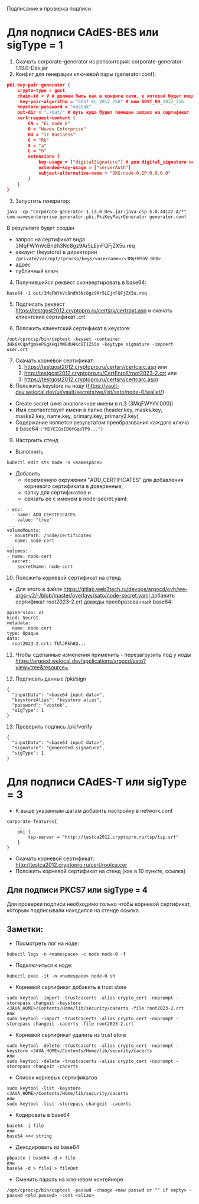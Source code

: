 Подписание и проверка подписи
# Для подписи CAdES-BES или sigType = 1
1. Скачать corporate-generator из репозитория: corporate-generator-1.13.0-Dev.jar
2. Конфиг для генерации ключевой пары  (generator.conf):

```json
pki-key-pair-generator {
    crypto-type = gost
    chain-id = V # должен быть как в конфиге сети, к которой будет подключаться нода (https://vault-dev.welocal.dev/ui/vault/secrets/we/show/sato/config файл network.conf строка address-scheme-character = "V")
     key-pair-algorithm = "GOST_EL_2012_256" # или GOST_DH_2012_256
    keystore-password = "vostok"
    out-dir = "./out/" # путь куда будет помещен запрос на сертификат
    cert-request-content {
        CN = "EL_node_0"
        O = "Waves Enterprise"
        OU = "IT Business"
        C = "RU"
        S = "a"
        L = "b"
        extensions {
            key-usage = ["digitalSignature"] # для digital_signature используется алгоритм GOST_EL_2012_256, для key_encipherment и data_encipherment используется – GOST_DH_2012_256
            extended-key-usage = ["serverAuth"]
            subject-alternative-name = "DNS:node-0,IP:0.0.0.0"
        }
    }
}  
```
3. Запустить генератор:

```
java -cp "corporate-generator-1.13.0-Dev.jar:java-csp-5.0.44122-A/*" com.wavesenterprise.generator.pki.PkiKeyPairGenerator generator.conf 
```
В результате будет создан 
- запрос на сертификат вида 3MqFWYnVcBndh3Nc8gz9Ar5LEjnFQFjZX5u.req 
- аккаунт (keystore) в директории `/private/var/opt/cprocsp/keys/<username>/<3MqFWYnV.000>`
- адрес
- публичный ключ

4. Получившийся реквест сконвертировать в base64:
```
base64 -i out/3MqFWYnVcBndh3Nc8gz9Ar5LEjnFQFjZX5u.req
```

5. Подписать реквест https://testgost2012.cryptopro.ru/certsrv/certrqxt.asp и скачать клиентский сертификат .crt

6. Положить клиентский сертификат в keystore:
```
/opt/cprocsp/bin/csptest -keyset -container 3Hk6XCqafgmxePGgXHq1MWBdU4Kc8T1Z55a -keytype signature -impcert user.crt
```
7. Скачать корневой сертификат:
	1. https://testgost2012.cryptopro.ru/certsrv/certcarc.asp или
	2. http://testgost2012.cryptopro.ru/CertEnroll/root2023-2.crt или 
	3. https://testgost2012.cryptopro.ru/certsrv/certcarc.asp)
8. Положить keystore на ноду (https://vault-dev.welocal.dev/ui/vault/secrets/we/list/sato/node-0/wallet/)
- Create secret (имя аналогичное имени в п.3 (3MqFWYnV.000))
- Имя соответствует имени в папке (header.key, masks.key, masks2.key, name.key, primary.key, primary2.key)
- Содержание является результатом преобразования каждого ключа в base64 `("MDYEIGsIB0fGqoTP9...")`
9. Настроить стенд
- Выполнить
```
kubectl edit sts node -n <namespace>
```
- Добавить
	- переменную окружения "ADD_CERTIFICATES" для добавления корневого сертификата в доверенные,
	- папку для сертификатов и
	- связать ее с именем в node-secret.yaml:
```
- env:
  - name: ADD_CERTIFICATES
    value: "true"
...
volumeMounts:
 - mountPath: /node/certificates
   name: node-cert
...
volumes:
- name: node-cert
  secret:
    secretName: node-cert
```
10. Положить корневой сертификат на стенд

- Для этого в файле https://gitlab.web3tech.ru/devops/argocd/ovh/we-argo-v2/-/blob/master/overlays/sato/node-secret.yaml добавить сертификат root2023-2.crt дважды преобразованный base64:
```
apiVersion: v1
kind: Secret
metadata:
  name: node-cert
type: Opaque
data:
  root2023-2.crt: TUlJRkh6Q...
```
11. Чтобы сделанные изменения применить - перезагрузить под у ноды https://argocd.welocal.dev/applications/argocd/sato?view=tree&resource=

12. Подписать данные /pki/sign
```
{
  "inputData": "<base64 input data>",
  "keystoreAlias": "keystore alias",
  "password": "vostok",
  "sigType": 1
}
```
13. Проверить подпись /pki/verify
```
{
  "inputData": "<base64 input data>",
  "signature": "genereted signature",
  "sigType": 1
}
```
# Для подписи CAdES-T или sigType = 3
- К выше указанным шагам добавить настройку в network.conf
```
corporate-features{
    ...
    pki {
        tsp-server = "http://testca2012.cryptopro.ru/tsp/tsp.srf"
    }
}
```
- Скачать корневой сертификат: http://testca2012.cryptopro.ru/cert/rootca.cer
- Положить корневой сертификат на стенд (как в 10 пункте, ссылка)
## Для подписи PKCS7 или sigType = 4
Для проверки подписи необходимо только чтобы корневой сертификат, которым подписывали находился на стенде ссылка.
## Заметки:
- Посмотреть лог на ноде: 
```
kubectl logs -n <namespace> -c node node-0 -f
```
- Подключиться к ноде: 
```
kubectl exec -it -n <namespace> node-0 sh
```
- Корневой сертификат добавить в trust store
```
sudo keytool -import -trustcacerts -alias crypto_cert -noprompt -storepass changeit -keystore <JAVA_HOME>/Contents/Home/lib/security/cacerts -file root2023-2.crt
или
sudo keytool -import -trustcacerts -alias crypto_cert -noprompt -storepass changeit -cacerts -file root2023-2.crt
```
- Корневой сертификат удалить из trust store
```
sudo keytool -delete -trustcacerts -alias crypto_cert -noprompt -keystore <JAVA_HOME>/Contents/Home/lib/security/cacerts
или
sudo keytool -delete -trustcacerts -alias crypto_cert -noprompt -storepass changeit -cacerts
```
- Список корневых сертификатов
```
sudo keytool -list -keystore <JAVA_HOME>/Contents/Home/lib/security/cacerts
или
sudo keytool -list -storepass changeit -cacerts
```
- Кодировать в base64
```
base64 -i file
или
base64 <<< string
```
- Декодировать из base64
```
pbpaste | base64 -d > file
или
base64 -d > fileI > fileOut
```
- Сменить пароль на ключевом контейнере
```
/opt/cprocsp/bin/csptest -passwd -change <new passwd or "" if empty> -passwd <old passwd> -cont <alias>
```